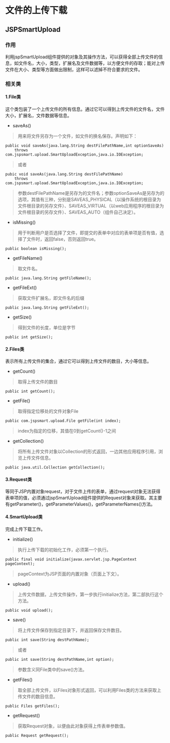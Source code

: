 文件的上传下载
====================
  JSPSmartUpload  
------------------
### 作用
  利用jspSmartUpload组件提供的对象及其操作方法，可以获得全部上传文件的信息，如文件名，大小，类型，扩展名及文件数据等，以方便文件的存取；能对上传文件在大小、类型等方面做出限制，这样可以滤掉不符合要求的文件。
### 相关类
#### 1.File类

  这个类包装了一个上传文件的所有信息。通过它可以得到上传文件的文件名，文件大小，扩展名，文件数据等信息。
  
* saveAs()
> 用来将文件另存为一个文件，如文件的换名保存。声明如下：

    public void saveAs(java.lang.String destFilePathName,int optionSaveAs)
        throws com.jspsmart.upload.SmartUploadException,java.io.IOException;

> 或者

    pubic void saveAs(java.lang.String destFilePathName)
        throws com.jspsmart.upload.SmartUploadException,java.io.IOException;

> 参数destFilePathName是另存为的文件名；参数optionSaveAs是另存为的选项，其值有三种，分别是SAVEAS_PHYSICAL（以操作系统的根目录为文件根目录的另存文件）、SAVEAS_VIRTUAL（以web应用程序的根目录为文件根目录的另存文件）、SAVEAS_AUTO（组件自己决定）。

* isMissing()
> 用于判断用户是否选择了文件，即提交的表单中对应的表单项是否有值，选择了文件时，返回false，否则返回true。

    public boolean isMissing();

* getFileName()
> 取文件名。

    public java.lang.String getFileName();

* getFileExt()
> 获取文件扩展名，即文件名的后缀

    public java.lang.String getFileExt();

* getSize()
> 得到文件的长度，单位是字节

    public int getSize();

#### 2.Files类
  表示所有上传文件的集合，通过它可以得到上传文件的数目，大小等信息。
  
* getCount()
> 取得上传文件的数目

    public int getCount();

* getFile()
> 取得指定位移处的文件对象File

    public com.jspsmart.upload.File getFile(int index);
    
> index为指定的位移，其值在0到getCount()-1之间

* getCollection()
> 将所有上传文件对象以Collection的形式返回，一边其他应用程序引用，浏览上传文件信息。

    public java.util.Collection getCollection();

#### 3.Request类
  等同于JSP内置对象request，对于文件上传的表单，通过request对象无法获得表单项的值，必须通过jspSmartUpload组件提供的Request对象来获取。其主要有getParameter()，getParameterValues()，getParameterNames()方法。

#### 4.SmartUpload类
  完成上传下载工作。

* initialize()
> 执行上传下载的初始化工作，必须第一个执行。

    public final void initialize(javax.servlet.jsp.PageContext pageContext);

> pageContext为JSP页面的内置对象（页面上下文）。

* upload()
> 上传文件数据，上传文件操作，第一步执行initialize方法，第二部执行这个方法。

    public void upload();

* save()
> 将上传文件保存到指定目录下，并返回保存文件数目。

    public int save(String destPathName);
    
> 或者

    public int save(String destPathName,int option);
    
> 参数含义同File类中的save()方法。

* getFiles()
> 取全部上传文件，以Files对象形式返回，可以利用Files类的方法来获取上传文件的数目信息。

    public Files getFiles();

* getRequest()
> 获取Request对象，以便由此对象获得上传表单参数值。

    public Request getRequest();


